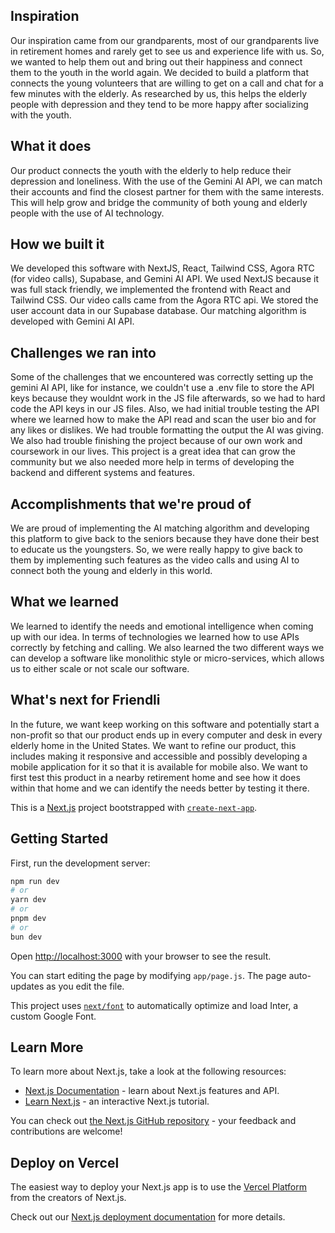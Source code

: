 
## Inspiration
Our inspiration came from our grandparents, most of our grandparents live in retirement homes and rarely get to see us and experience life with us. So, we wanted to help them out and bring out their happiness and connect them to the youth in the world again. We decided to build a platform that connects the young volunteers that are willing to get on a call and chat for a few minutes with the elderly. As researched by us, this helps the elderly people with depression and they tend to be more happy after socializing with the youth. 
## What it does
Our product connects the youth with the elderly to help reduce their depression and loneliness. With the use of the Gemini AI API, we can match their accounts and find the closest partner for them with the same interests.  This will help grow and bridge the community of both young and elderly people with the use of AI technology.
## How we built it
We developed this software with NextJS, React, Tailwind CSS, Agora RTC (for video calls), Supabase, and Gemini AI API. We used NextJS because it was full stack friendly, we implemented the frontend with React and Tailwind CSS. Our video calls came from the Agora RTC api. We stored the user account data in our Supabase database. Our matching algorithm is developed with Gemini AI API.
## Challenges we ran into
Some of the challenges that we encountered was correctly setting up the gemini AI API, like for instance, we couldn't use a .env file to store the API keys because they wouldnt work in the JS file afterwards, so we had to hard code the API keys in our JS files. Also, we had initial trouble testing the API where we learned how to make the API read and scan the user bio and for any likes or dislikes. We had trouble formatting the output the AI was giving. We also had trouble finishing the project because of our own work and coursework in our lives. This project is a great idea that can grow the community but we also needed more help in terms of developing the backend and different systems and features.
## Accomplishments that we're proud of
We are proud of implementing the AI matching algorithm and developing this platform to give back to the seniors because they have done their best to educate us the youngsters. So, we were really happy to give back to them by implementing such features as the video calls and using AI to connect both the young and elderly in this world.
## What we learned
We learned to identify the needs and emotional intelligence when coming up with our idea. In terms of technologies we learned how to use APIs correctly by fetching and calling. We also learned the two different ways we can develop a software like monolithic style or micro-services, which allows us to either scale or not scale our software.
## What's next for Friendli
In the future, we want keep working on this software and potentially start a non-profit so that our product ends up in every computer and desk in every elderly home in the United States. We want to refine our product, this includes making it responsive and accessible and possibly developing a mobile application for it so that it is available for mobile also. We want to first test this product in a nearby retirement home and see how it does within that home and we can identify the needs better by testing it there.










This is a [Next.js](https://nextjs.org/) project bootstrapped with [`create-next-app`](https://github.com/vercel/next.js/tree/canary/packages/create-next-app).

## Getting Started

First, run the development server:

```bash
npm run dev
# or
yarn dev
# or
pnpm dev
# or
bun dev
```

Open [http://localhost:3000](http://localhost:3000) with your browser to see the result.

You can start editing the page by modifying `app/page.js`. The page auto-updates as you edit the file.

This project uses [`next/font`](https://nextjs.org/docs/basic-features/font-optimization) to automatically optimize and load Inter, a custom Google Font.

## Learn More

To learn more about Next.js, take a look at the following resources:

- [Next.js Documentation](https://nextjs.org/docs) - learn about Next.js features and API.
- [Learn Next.js](https://nextjs.org/learn) - an interactive Next.js tutorial.

You can check out [the Next.js GitHub repository](https://github.com/vercel/next.js/) - your feedback and contributions are welcome!

## Deploy on Vercel

The easiest way to deploy your Next.js app is to use the [Vercel Platform](https://vercel.com/new?utm_medium=default-template&filter=next.js&utm_source=create-next-app&utm_campaign=create-next-app-readme) from the creators of Next.js.

Check out our [Next.js deployment documentation](https://nextjs.org/docs/deployment) for more details.
